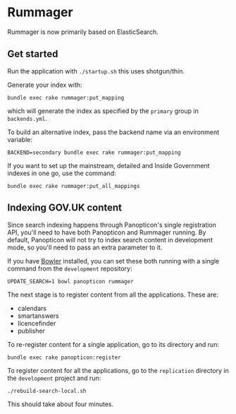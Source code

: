 # Rummager

Rummager is now primarily based on ElasticSearch.

## Get started

Run the application with `./startup.sh` this uses shotgun/thin.

Generate your index with:

    bundle exec rake rummager:put_mapping

which will generate the index as specified by the `primary` group in `backends.yml`.

To build an alternative index, pass the backend name via an environment variable:

    BACKEND=secondary bundle exec rake rummager:put_mapping

If you want to set up the mainstream, detailed and Inside Government indexes in
one go, use the command:

    bundle exec rake rummager:put_all_mappings

## Indexing GOV.UK content

Since search indexing happens through Panopticon's single registration API,
you'll need to have both Panopticon and Rummager running. By default, Panopticon
will not try to index search content in development mode, so you'll need to pass
an extra parameter to it.

If you have [Bowler](https://github.com/JordanHatch/bowler) installed, you can
set these both running with a single command from the `development` repository:

    UPDATE_SEARCH=1 bowl panopticon rummager

The next stage is to register content from all the applications. These are:

  * calendars
  * smartanswers
  * licencefinder
  * publisher

To re-register content for a single application, go to its directory and run:

    bundle exec rake panopticon:register

To register content for all the applications, go to the `replication` directory
in the `development` project and run:

    ./rebuild-search-local.sh

This should take about four minutes.
